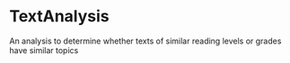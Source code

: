 # TextAnalysis
An analysis to determine whether texts of similar reading levels or grades have similar topics
